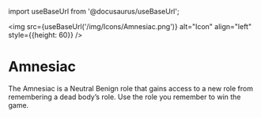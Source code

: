 import useBaseUrl from '@docusaurus/useBaseUrl';

<img src={useBaseUrl('/img/Icons/Amnesiac.png')} alt="Icon" align="left" style={{height: 60}} />
# Amnesiac

The Amnesiac is a Neutral Benign role that gains access to a new role from remembering a dead body’s role. Use the role you remember to win the game.

